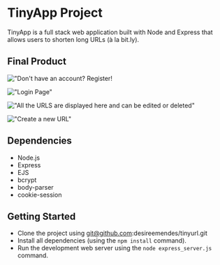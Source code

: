# TinyApp Project

TinyApp is a full stack web application built with Node and Express that allows users to shorten long URLs (à la bit.ly).

## Final Product

!["Don't have an account? Register!](https://github.com/desireemendes/tinyurl/blob/master/docs/register.png?raw=true)

!["Login Page"](https://github.com/desireemendes/tinyurl/blob/master/docs/login.png?raw=true)

!["All the URLS are displayed here and can be edited or deleted"](https://github.com/desireemendes/tinyurl/blob/master/docs/urls.png?raw=true)

!["Create a new URL"](https://github.com/desireemendes/tinyurl/blob/master/docs/createURL.png?raw=true)

## Dependencies

- Node.js
- Express
- EJS
- bcrypt
- body-parser
- cookie-session

## Getting Started

- Clone the project using git@github.com:desireemendes/tinyurl.git
- Install all dependencies (using the `npm install` command).
- Run the development web server using the `node express_server.js` command.
